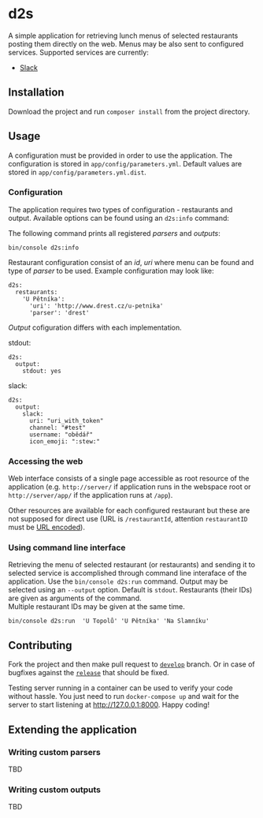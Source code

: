 # d2s

A simple application for retrieving lunch menus of selected restaurants posting 
them directly on the web. Menus may be also sent to configured services. Supported
services are currently: 
  * [Slack](https://slack.com/)

## Installation

Download the project and run ``composer install`` from the project directory.

## Usage

A configuration must be provided in order to use the application. The configuration
is stored in ``app/config/parameters.yml``. Default values are stored in 
``app/config/parameters.yml.dist``.

### Configuration

The application requires two types of configuration - restaurants and output. Available
options can be found using an ``d2s:info`` command:

The following command prints all registered _parsers_ and _outputs_:
```
bin/console d2s:info 
```

Restaurant configuration consist of an _id_, _uri_ where menu can be found and type
of _parser_ to be used. Example configuration may look like:

```
d2s:
  restaurants:
    'U Pětníka':
      'uri': 'http://www.drest.cz/u-petnika'
      'parser': 'drest'
```

_Output_ cofiguration differs with each implementation. 

stdout:

```
d2s:
  output:
    stdout: yes
```

slack:

```
d2s:
  output:
    slack:
      uri: "uri_with_token"
      channel: "#test"
      username: "obědář"
      icon_emoji: ":stew:"
```

### Accessing the web

Web interface consists of a single page accessible as root resource of the application 
(e.g. ``http://server/`` if application runs in the webspace root or ``http://server/app/``
if the application runs at ``/app``).

Other resources are available for each configured restaurant but these are not supposed
for direct use (URL is ``/restaurantId``, attention ``restaurantID`` must be 
[URL encoded](https://en.wikipedia.org/wiki/Percent-encoding)).

### Using command line interface

Retrieving the menu of selected restaurant (or restaurants) and sending it to selected
service is accomplished through command line interaface of the application. Use the
``bin/console d2s:run`` command. Output may be selected using an ``--output`` option. 
Default is ``stdout``. Restaurants (their IDs) are given as arguments of the command.  
Multiple restaurant IDs may be given at the same time.

```
bin/console d2s:run  'U Topolů' 'U Pětníka' 'Na Slamníku'
```

## Contributing

Fork the project and then make pull request to [``develop``](https://github.com/tomaskadlec/d2s/tree/develop) branch.
Or in case of bugfixes against the [``release``](https://github.com/tomaskadlec/d2s/releases) that should be fixed.

Testing server running in a container can be used to verify your code without hassle. You just need to run `docker-compose up` and wait for the server to start listening at http://127.0.0.1:8000. Happy coding!

## Extending the application

### Writing custom parsers

TBD

### Writing custom outputs

TBD


